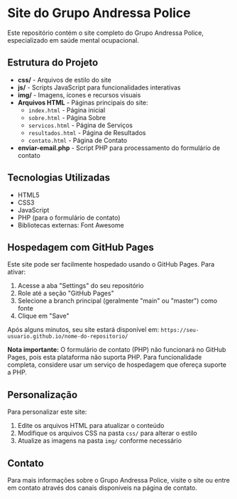 # Site do Grupo Andressa Police

Este repositório contém o site completo do Grupo Andressa Police, especializado em saúde mental ocupacional.

## Estrutura do Projeto

- **css/** - Arquivos de estilo do site
- **js/** - Scripts JavaScript para funcionalidades interativas
- **img/** - Imagens, ícones e recursos visuais
- **Arquivos HTML** - Páginas principais do site:
  - `index.html` - Página inicial
  - `sobre.html` - Página Sobre
  - `servicos.html` - Página de Serviços
  - `resultados.html` - Página de Resultados
  - `contato.html` - Página de Contato
- **enviar-email.php** - Script PHP para processamento do formulário de contato

## Tecnologias Utilizadas

- HTML5
- CSS3
- JavaScript
- PHP (para o formulário de contato)
- Bibliotecas externas: Font Awesome

## Hospedagem com GitHub Pages

Este site pode ser facilmente hospedado usando o GitHub Pages. Para ativar:

1. Acesse a aba "Settings" do seu repositório
2. Role até a seção "GitHub Pages"
3. Selecione a branch principal (geralmente "main" ou "master") como fonte
4. Clique em "Save"

Após alguns minutos, seu site estará disponível em: `https://seu-usuario.github.io/nome-do-repositorio/`

**Nota importante:** O formulário de contato (PHP) não funcionará no GitHub Pages, pois esta plataforma não suporta PHP. Para funcionalidade completa, considere usar um serviço de hospedagem que ofereça suporte a PHP.

## Personalização

Para personalizar este site:

1. Edite os arquivos HTML para atualizar o conteúdo
2. Modifique os arquivos CSS na pasta `css/` para alterar o estilo
3. Atualize as imagens na pasta `img/` conforme necessário

## Contato

Para mais informações sobre o Grupo Andressa Police, visite o site ou entre em contato através dos canais disponíveis na página de contato.
